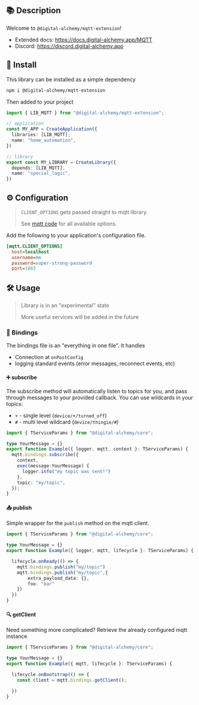 ## 📚 Description

Welcome to `@digital-alchemy/mqtt-extension`!

- Extended docs: https://docs.digital-alchemy.app/MQTT
- Discord: https://discord.digital-alchemy.app

## 💾 Install

This library can be installed as a simple dependency
```bash
npm i @digital-alchemy/mqtt-extension
```
Then added to your project
```typescript
import { LIB_MQTT } from "@digital-alchemy/mqtt-extension";

// application
const MY_APP = CreateApplication({
  libraries: [LIB_MQTT],
  name: "home_automation",
})

// library
export const MY_LIBRARY = CreateLibrary({
  depends: [LIB_MQTT],
  name: "special_logic",
})
```
## ⚙️ Configuration

> `CLIENT_OPTIONS` gets passed straight to mqtt library.
>
> See [mqtt code](https://github.com/mqttjs/MQTT.js/blob/9a18610daf7b350476c1d92347dc24f56882887b/src/lib/client.ts#L111) for all available options.

Add the following to your application's configuration file.

```ini
[mqtt.CLIENT_OPTIONS]
  host=localhost
  username=me
  password=super-strong-password
  port=1883
```
## 🛠 Usage

> Library is in an "experimental" state
>
> More useful services will be added in the future

### 🔄 Bindings

The bindings file is an "everything in one file". It handles
- Connection at `onPostConfig`
- logging standard events (error messages, reconnect events, etc)

#### ➕ subscribe

The subscribe method will automatically listen to topics for you, and pass through messages to your provided callback. You can use wildcards in your topics:
- `+` - single level  (`device/+/turned_off`)
- `#` - multi level wildcard (`device/thingie/#`)

```typescript
import { TServiceParams } from "@digital-alchemy/core";

type YourMessage = {}
export function Example({ logger, mqtt, context }: TServiceParams) {
  mqtt.bindings.subscribe({
    context,
    exec(message:YourMessage) {
      logger.info("my topic was sent!")
    },
    topic: "my/topic",
  });
}
```

#### 📤 publish

Simple wrapper for the `publish` method on the mqtt client.

```typescript
import { TServiceParams } from "@digital-alchemy/core";

type YourMessage = {}
export function Example({ logger, mqtt, lifecycle }: TServiceParams) {

  lifecycle.onReady(() => {
    mqtt.bindings.publish("my/topic")
    mqtt.bindings.publish("my/topic",{
	    extra_payload_data: {},
	    foo: "bar"
	})
  })
}
```

#### 🔍 getClient

Need something more complicated? Retrieve the already configured mqtt instance

```typescript
import { TServiceParams } from "@digital-alchemy/core";

type YourMessage = {}
export function Example({ mqtt, lifecycle }: TServiceParams) {

  lifecycle.onBootstrap(() => {
    const client = mqtt.bindings.getClient();

  })
}
```
